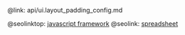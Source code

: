 @link: api/ui.layout_padding_config.md

@seolinktop: [javascript framework](https://webix.com)
@seolink: [spreadsheet](https://webix.com/spreadsheet/)